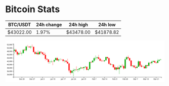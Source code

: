 # Bitcoin Stats

BTC/USDT|24h change|24h high|24h low|
|---|---|---|---|
|$43022.00|1.97%|$43478.00|$41878.82|

<img src="./chart.svg">
